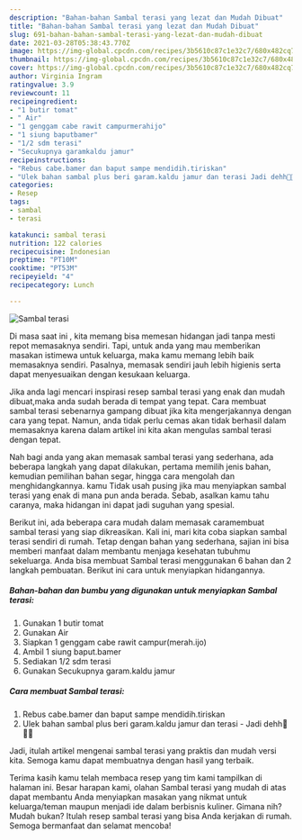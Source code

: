 ```yaml
---
description: "Bahan-bahan Sambal terasi yang lezat dan Mudah Dibuat"
title: "Bahan-bahan Sambal terasi yang lezat dan Mudah Dibuat"
slug: 691-bahan-bahan-sambal-terasi-yang-lezat-dan-mudah-dibuat
date: 2021-03-28T05:38:43.770Z
image: https://img-global.cpcdn.com/recipes/3b5610c87c1e32c7/680x482cq70/sambal-terasi-foto-resep-utama.jpg
thumbnail: https://img-global.cpcdn.com/recipes/3b5610c87c1e32c7/680x482cq70/sambal-terasi-foto-resep-utama.jpg
cover: https://img-global.cpcdn.com/recipes/3b5610c87c1e32c7/680x482cq70/sambal-terasi-foto-resep-utama.jpg
author: Virginia Ingram
ratingvalue: 3.9
reviewcount: 11
recipeingredient:
- "1 butir tomat"
- " Air"
- "1 genggam cabe rawit campurmerahijo"
- "1 siung baputbamer"
- "1/2 sdm terasi"
- "Secukupnya garamkaldu jamur"
recipeinstructions:
- "Rebus cabe.bamer dan baput sampe mendidih.tiriskan"
- "Ulek bahan sambal plus beri garam.kaldu jamur dan terasi Jadi dehh🤗🤤🤤"
categories:
- Resep
tags:
- sambal
- terasi

katakunci: sambal terasi 
nutrition: 122 calories
recipecuisine: Indonesian
preptime: "PT10M"
cooktime: "PT53M"
recipeyield: "4"
recipecategory: Lunch

---
```



![Sambal terasi](https://img-global.cpcdn.com/recipes/3b5610c87c1e32c7/680x482cq70/sambal-terasi-foto-resep-utama.jpg)

Di masa  saat ini , kita memang bisa memesan hidangan jadi tanpa mesti repot memasaknya sendiri. Tapi, untuk anda yang mau memberikan masakan istimewa untuk keluarga, maka kamu memang lebih baik memasaknya sendiri. Pasalnya, memasak sendiri jauh lebih higienis serta dapat menyesuaikan dengan kesukaan keluarga.

Jika anda lagi mencari inspirasi resep sambal terasi yang enak dan mudah dibuat,maka anda sudah berada di tempat yang tepat. Cara membuat sambal terasi  sebenarnya gampang dibuat jika kita mengerjakannya dengan cara yang tepat. Namun, anda tidak perlu cemas akan tidak berhasil dalam memasaknya 
karena dalam artikel ini kita akan mengulas sambal terasi dengan tepat.  



Nah bagi anda yang akan memasak sambal terasi yang sederhana, ada beberapa langkah yang dapat dilakukan, pertama memilih jenis bahan, kemudian pemilihan bahan segar, hingga cara mengolah dan menghidangkannya. kamu Tidak usah pusing jika mau menyiapkan sambal terasi yang enak di mana pun anda berada. Sebab, asalkan kamu  tahu caranya, maka hidangan ini dapat jadi suguhan yang spesial.

Berikut ini, ada beberapa cara mudah dalam memasak caramembuat sambal terasi yang siap dikreasikan. Kali ini, mari kita coba siapkan sambal terasi sendiri di rumah. Tetap dengan bahan yang sederhana, sajian ini bisa memberi manfaat dalam membantu menjaga kesehatan tubuhmu sekeluarga. Anda bisa membuat Sambal terasi menggunakan 6 bahan dan 2 langkah pembuatan. Berikut ini cara untuk menyiapkan hidangannya.

<!--inarticleads1-->

##### Bahan-bahan dan bumbu yang digunakan untuk menyiapkan Sambal terasi:

1. Gunakan 1 butir tomat
1. Gunakan  Air
1. Siapkan 1 genggam cabe rawit campur(merah.ijo)
1. Ambil 1 siung baput.bamer
1. Sediakan 1/2 sdm terasi
1. Gunakan Secukupnya garam.kaldu jamur




<!--inarticleads2-->

##### Cara membuat Sambal terasi:

1. Rebus cabe.bamer dan baput sampe mendidih.tiriskan
1. Ulek bahan sambal plus beri garam.kaldu jamur dan terasi - Jadi dehh🤗🤤🤤




Jadi, itulah artikel mengenai  sambal terasi  yang praktis dan mudah versi kita. Semoga kamu dapat membuatnya dengan hasil yang terbaik. 

Terima kasih kamu telah membaca resep yang tim kami tampilkan di halaman ini. Besar harapan kami, olahan  Sambal terasi yang mudah di atas dapat membantu Anda menyiapkan masakan yang nikmat untuk keluarga/teman maupun menjadi ide dalam berbisnis kuliner. Gimana nih? Mudah bukan? Itulah resep sambal terasi yang bisa Anda kerjakan di rumah. Semoga bermanfaat dan selamat mencoba!


